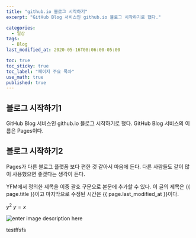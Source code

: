 ```yaml
---
title: "github.io 블로그 시작하기"
excerpt: "GitHub Blog 서비스인 github.io 블로그 시작하기로 했다."

categories:
  - 일상 
tags:
  - Blog
last_modified_at: 2020-05-16T08:06:00-05:00

toc: true
toc_sticky: true
toc_label: "페이지 주요 목차"
use_math: true
published: true
---
```


## 블로그 시작하기1
GitHub Blog 서비스인 github.io 블로그 시작하기로 했다.
GitHub Blog 서비스의 이름은 Pages이다.


## 블로그 시작하기2
Pages가 다른 블로그 플랫폼 보다 편한 것 같아서 마음에 든다.
다른 사람들도 같이 많이 사용했으면 좋겠다는 생각이 든다.

YFM에서 정의한 제목을 이중 괄호 구문으로 본문에 추가할 수 있다.
이 글의 제목은 {{ page.title }}이고
마지막으로 수정된 시간은 {{ page.last_modified_at }}이다.

$y^2$
$y=x$

![enter image description here](https://kr.theepochtimes.com/assets/uploads/2019/10/71641909_10157739441869266_6310265843632570368_n-795x436.jpg)


testffsfs
<!--stackedit_data:
eyJoaXN0b3J5IjpbMTYyODk1MzY0LC0xMjM1NjU0NDQwLDg2Mz
gzMTIwMSwtNDY0MDEwODU0LDQ1NjE2MDcyMywxNjc0MzQ4NzIz
LDg0MTA3MDZdfQ==
-->